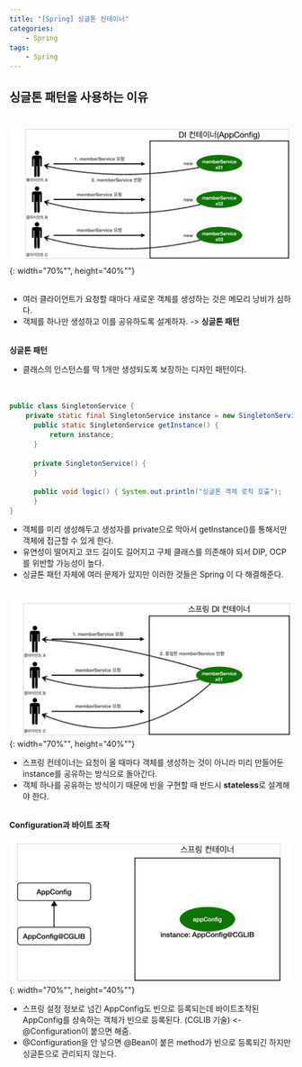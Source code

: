 ```yaml
---
title: "[Spring] 싱글톤 컨테이너"
categories: 
    - Spring
tags:
    - Spring
---
```


## **싱글톤 패턴을 사용하는 이유** <br><br>
![img1](/assets/images/4_1.png){: width="70%"", height="40%""} <br><br>

* 여러 클라이언트가 요청할 때마다 새로운 객체를 생성하는 것은 메모리 낭비가 심하다.
* 객체를 하나만 생성하고 이를 공유하도록 설계하자. -> **싱글톤 패턴** <br><br>

**싱글톤 패턴**
* 클래스의 인스턴스를 딱 1개만 생성되도록 보장하는 디자인 패턴이다. <br><br>

~~~java

public class SingletonService {
    private static final SingletonService instance = new SingletonService();
      public static SingletonService getInstance() {
          return instance;
      }

      private SingletonService() {
      }
      
      public void logic() { System.out.println("싱글톤 객체 로직 호출");
      } 
}
~~~

* 객체를 미리 생성해두고 생성자를 private으로 막아서 getInstance()를 통해서만 객체에 접근할 수 있게 한다.
* 유연성이 떨어지고 코드 길이도 길어지고 구체 클래스를 의존해야 되서 DIP, OCP를 위반할 가능성이 높다.
* 싱글톤 패턴 자체에 여러 문제가 있지만 이러한 것들은 Spring 이 다 해결해준다. <br><br>

![img2](/assets/images/4_2.png){: width="70%"", height="40%""} <br>

* 스프링 컨테이너는 요청이 올 때마다 객체를 생성하는 것이 아니라 미리 만들어둔 instance를 공유하는 방식으로 돌아간다.
* 객체 하나를 공유하는 방식이기 때문에 빈을 구현할 때 반드시 **stateless**로 설계해야 한다. <br><br>

**Configuration과 바이트 조작** <br>

![img3](/assets/images/4_3.png){: width="70%"", height="40%""} <br>

* 스프링 설정 정보로 넘긴 AppConfig도 빈으로 등록되는데 바이트조작된 AppConfig를 상속하는 객체가 빈으로 등록된다. (CGLIB 기술) <- @Configuration이 붙으면 해줌.
* @Configuration을 안 넣으면 @Bean이 붙은 method가 빈으로 등록되긴 하지만 싱글톤으로 관리되지 않는다.





